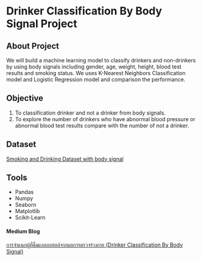 # Drinker Classification By Body Signal Project


## About Project
We will build a machine learning model to classify drinkers and non-drinkers by using body signals including gender, age, weight, height, blood test results and smoking status. We uses K-Nearest Neighbors Classification model and Logistic Regression model and comparison the performance.


## Objective
1. To classification drinker and not a drinker from body signals.
2. To explore the number of drinkers who have abnormal blood pressure or abnormal blood test results compare with the number of not a drinker.


## Dataset
[Smoking and Drinking Dataset with body signal](https://www.kaggle.com/datasets/sooyoungher/smoking-drinking-dataset/data)


## Tools
* Pandas
* Numpy
* Seaborn
* Matplotlib
* Scikit-Learn


#### Medium Blog
[การจำแนกผู้ที่ดื่มแอลกอฮอล์จากผลการตรวจร่างกาย (Drinker Classification By Body Signal)](https://medium.com/@pt.panyanontakarn/drinker-classification-by-body-signal-70ab367f3044)